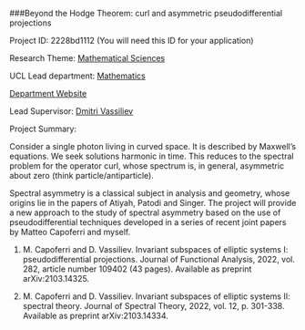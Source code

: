 ###Beyond the Hodge Theorem: curl and asymmetric pseudodifferential projections

Project ID: 2228bd1112
(You will need this ID for your application)

Research Theme: [Mathematical Sciences](../themes/mathematical-sciences.md)

UCL Lead department: [Mathematics](../departments/mathematics.md)

[Department Website](https://www.ucl.ac.uk/maths)

Lead Supervisor: [Dmitri Vassiliev](https://iris.ucl.ac.uk/iris/browse/profile?upi=DVASS76)

Project Summary:

Consider a single photon living in curved space. It is described by Maxwell’s equations. We seek solutions harmonic in time. This reduces to the spectral problem for the operator curl, whose spectrum is, in general, asymmetric about zero (think particle/antiparticle). 
 
 Spectral asymmetry is a classical subject in analysis and geometry, whose origins lie in the papers of Atiyah, Patodi and Singer. The project will provide a new approach to the study of spectral asymmetry based on the use of pseudodifferential techniques developed in a series of recent joint papers by Matteo Capoferri and myself. 
 
 1. M. Capoferri and D. Vassiliev. Invariant subspaces of elliptic systems I: pseudodifferential projections. Journal of Functional Analysis, 2022, vol. 282, article number 109402 (43 pages). Available as preprint arXiv:2103.14325. 
 
 2. M. Capoferri and D. Vassiliev. Invariant subspaces of elliptic systems II: spectral theory. Journal of Spectral Theory, 2022, vol. 12, p. 301-338. Available as preprint arXiv:2103.14334.